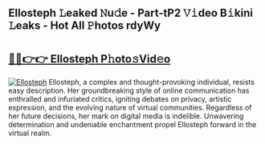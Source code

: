 ## Ellosteph 𝙻eaked 𝙽u𝚍e - Part-tP2 𝚅𝚒deo B𝚒kini 𝙻eaks - Hot All 𝙿hotos rdyWy

# <h2><a href="http://ld268f.urlbe.top/?page=Ellosteph">🔗🔗👉👉 Ellosteph P𝚑oto𝚜Vid𝚎o</a></h2>

[![Ellosteph](https://i.imgur.com/eBuTRDB.gif)](http://ld268f.urlbe.top/?page=Ellosteph)
Ellosteph, a complex and thought-provoking individual, resists easy description. Her groundbreaking style of online communication has enthralled and infuriated critics, igniting debates on privacy, artistic expression, and the evolving nature of virtual communities. Regardless of her future decisions, her mark on digital media is indelible. Unwavering determination and undeniable enchantment propel Ellosteph forward in the virtual realm.

